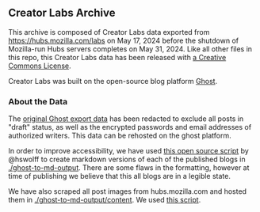 ## Creator Labs Archive

This archive is composed of Creator Labs data exported from https://hubs.mozilla.com/labs on May 17, 2024 before the shutdown of Mozilla-run Hubs servers completes on May 31, 2024. Like all other files in this repo, this Creator Labs data has been released with [a Creative Commons License](https://github.com/mozilla/hubs-blender-files?tab=CC0-1.0-1-ov-file).

Creator Labs was built on the open-source blog platform [Ghost](https://ghost.org/).

### About the Data

The [original Ghost export data](./creator-labs.ghost.2024-05-17-15-18-34.json) has been redacted to exclude all posts in "draft" status, as well as the encrypted passwords and email addresses of authorized writers. This data can be rehosted on the ghost platform.

In order to improve accessibility, we have used [this open source script](https://github.com/hswolff/ghost-to-md) by @hswolff to create markdown versions of each of the published blogs in [./ghost-to-md-output](./ghost-to-md-output). There are some flaws in the formatting, however at time of publishing we believe that this all blogs are in a legible state.

We have also scraped all post images from hubs.mozilla.com and hosted them in [./ghost-to-md-output/content](./ghost-to-md-output/content). We used [this script](./ghost-to-md-output/scrape-files.sh).
